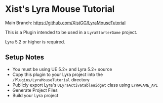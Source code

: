 # Xist's Lyra Mouse Tutorial

Main Branch: https://github.com/XistGG/LyraMouseTutorial

This is a Plugin intended to be used in a `LyraStarterGame` project.

Lyra 5.2 or higher is required.


## Setup Notes

- You must be using UE 5.2+ and Lyra 5.2+ source
- Copy this plugin to your Lyra project into the `/Plugins/LyraMouseTutorial` directory
- Publicly export Lyra's `ULyraActivatableWidget` class using `LYRAGAME_API`
- Generate Project Files
- Build your Lyra project
